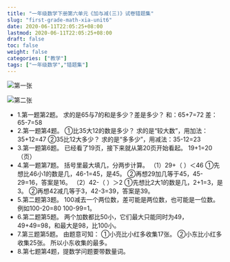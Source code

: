 ```yaml
---
title: "一年级数学下册第六单元《加与减(三)》试卷错题集"
slug: "first-grade-math-xia-unit6"
date: 2020-06-11T22:05:25+08:00
lastmod: 2020-06-11T22:05:25+08:00
draft: false
toc: false
weight: false
categories: ["教学"]
tags: ["一年级数学","错题集"]
---
```


![第一张](https://cdn.jsdelivr.net/gh/iwyang/pic/20200721154028.jpg)

![第二张](https://cdn.jsdelivr.net/gh/iwyang/pic/20200721154105.jpg)

+ 1.第一题第2题。
  求的是65与7的和是多少？差是多少？
  和：65+7=72   差：65-7=58
+ 2.第一题第4题。
  ①比35大12的数是多少？
  求的是“较大数”，用加法：35+12=47
  ②35比12大多少？
  求的是“多多少”，用减法：35-12=23
+ 3.第一题第6题。
  已经看了19页，接下来就从第20页开始看起。
  19+1=20（页）
+ 4.第一题第7题。
  括号里最大填几，分两步计算。
  （1）29+（ ）＜46
  ①先想比46小1的数是几，46-1=45，是45。
  ②再想29加几等于45，45-29=16，答案是16。
  （2）42-（ ）＞2
  ①先想比2大1的数是几，2+1=3，是3。
  ②再想42减几等于3，42-3=39，答案是39。
+ 5.第二题第3题。
  100减去一个两位数，差可能是两位数，也可能是一位数。例如100-20=80 100-99=1。
+ 6.第二题第5题。
  两个加数都比50小，它们最大只能同时为49，49+49=98，和最大是98，比100小。
+ 7.第三题第5题。
  由题意可知：
  ①小亮比小红多收集17张。
  ②小东比小红多收集25张。
  所以小东收集的最多。
+ 8.第七题第4题，提数学问题要带数量词。